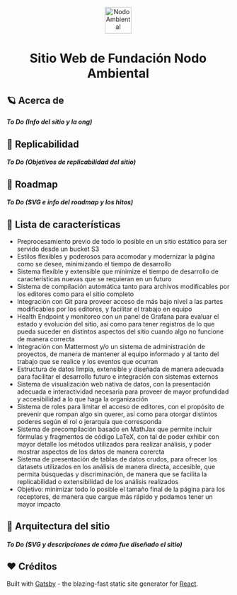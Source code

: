 <p align="center">
  <a href="https://www.nodoambiental.org">
    <img alt="Nodo Ambiental" src="https://nodoambiental.org/assets/images/logos/logo_navigation.svg" width="60" />
  </a>
</p>
<h1 align="center">
  Sitio Web de Fundación Nodo Ambiental
</h1>

## 🪐 Acerca de

##### _To Do_ (Info del sitio y la ong)

## 🔧 Replicabilidad

##### _To Do_ (Objetivos de replicabilidad del sitio)

## 🔀 Roadmap

##### _To Do_ (SVG e info del roadmap y los hitos)

## 🚀 Lista de características

- Preprocesamiento previo de todo lo posible en un sitio estático para ser servido desde un bucket S3
- Estilos flexibles y poderosos para acomodar y modernizar la página como se desee, minimizando el tiempo de desarrollo
- Sistema flexible y extensible que minimize el tiempo de desarrollo de características nuevas que se requieran en un futuro
- Sistema de compilación automática tanto para archivos modificables por los editores como para el sitio completo
- Integración con Git para proveer acceso de más bajo nivel a las partes modificables por los editores, y facilitar el trabajo en equipo
- Health Endpoint y monitoreo con un panel de Grafana para evaluar el estado y evolución del sitio, así como para tener registros de lo que pueda suceder en distintos aspectos del sitio cuando algo no funcione de manera correcta
- Integración con Mattermost y/o un sistema de administración de proyectos, de manera de mantener al equipo informado y al tanto del trabajo que se realice y los eventos que ocurran
- Estructura de datos limpia, extensible y diseñada de manera adecuada para facilitar el desarrollo futuro e integración con sistemas externos
- Sistema de visualización web nativa de datos, con la presentación adecuada e interactividad necesaria para proveer de mayor profundidad y accesibilidad a lo que haga la organización
- Sistema de roles para limitar el acceso de editores, con el propósito de prevenir que rompan algo sin querer, así como para otorgar distintos poderes según el rol o jerarquía que corresponda
- Sistema de precompilación basado en MathJax que permite incluir fórmulas y fragmentos de código LaTeX, con tal de poder exhibir con mayor detalle los métodos utilizados para realizar análisis, y poder mostrar aspectos de los datos de manera corercta
- Sistema de presentación de tablas de datos crudos, para ofrecer los datasets utilizados en los análisis de manera directa, accesible, que permita búsquedas y discriminación, de manera que se facilita la replicabilidad o extensibilidad de los análisis realizados
- Objetivo: minimizar todo lo posible el tamaño final de la página para los receptores, de manera que cargue más rápido y podamos tener un mayor impacto

## 🧱 Arquitectura del sitio

##### _To Do_ (SVG y descripciones de cómo fue diseñado el sitio)

## ❤️ Créditos

Built with [Gatsby](https://www.gatsbyjs.org/) - the blazing-fast static site generator for [React](https://facebook.github.io/react/).
